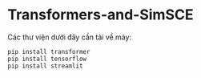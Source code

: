 # Transformers-and-SimSCE

Các thư viện dưới đây cần tải về máy:
```
pip install transformer
pip install tensorflow
pip install streamlit
```
